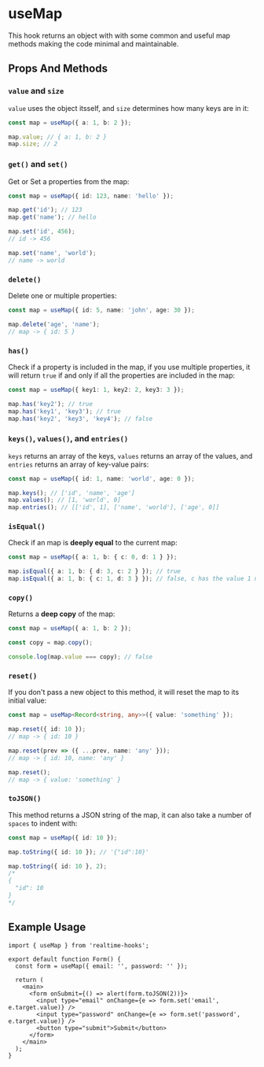 # useMap

This hook returns an object with with some common and useful map methods making the code minimal and maintainable.

## Props And Methods

### `value` and `size`

`value` uses the object itsself, and `size` determines how many keys are in it:

```ts
const map = useMap({ a: 1, b: 2 });

map.value; // { a: 1, b: 2 }
map.size; // 2
```

### `get()` and `set()`

Get or Set a properties from the map:

```ts
const map = useMap({ id: 123, name: 'hello' });

map.get('id'); // 123
map.get('name'); // hello

map.set('id', 456);
// id -> 456

map.set('name', 'world');
// name -> world
```

### `delete()`

Delete one or multiple properties:

```ts
const map = useMap({ id: 5, name: 'john', age: 30 });

map.delete('age', 'name');
// map -> { id: 5 }
```

### `has()`

Check if a property is included in the map, if you use multiple properties, it will return `true` if and only if all the properties are included in the map:

```ts
const map = useMap({ key1: 1, key2: 2, key3: 3 });

map.has('key2'); // true
map.has('key1', 'key3'); // true
map.has('key2', 'key3', 'key4'); // false
```

### `keys()`, `values()`, and `entries()`

`keys` returns an array of the keys, `values` returns an array of the values, and `entries` returns an array of key-value pairs:

```ts
const map = useMap({ id: 1, name: 'world', age: 0 });

map.keys(); // ['id', 'name', 'age']
map.values(); // [1, 'world', 0]
map.entries(); // [['id', 1], ['name', 'world'], ['age', 0]]
```

### `isEqual()`

Check if an map is **deeply equal** to the current map:

```ts
const map = useMap({ a: 1, b: { c: 0, d: 1 } });

map.isEqual({ a: 1, b: { d: 3, c: 2 } }); // true
map.isEqual({ a: 1, b: { c: 1, d: 3 } }); // false, c has the value 1 not 2
```

### `copy()`

Returns a **deep copy** of the map:

```ts
const map = useMap({ a: 1, b: 2 });

const copy = map.copy();

console.log(map.value === copy); // false
```

### `reset()`

If you don't pass a new object to this method, it will reset the map to its initial value:

```ts
const map = useMap<Record<string, any>>({ value: 'something' });

map.reset({ id: 10 });
// map -> { id: 10 }

map.reset(prev => ({ ...prev, name: 'any' }));
// map -> { id: 10, name: 'any' }

map.reset();
// map -> { value: 'something' }
```

### `toJSON()`

This method returns a JSON string of the map, it can also take a number of `spaces` to indent with:

```ts
const map = useMap({ id: 10 });

map.toString({ id: 10 }); // '{"id":10}'

map.toString({ id: 10 }, 2);
/*
{
  "id": 10
}
*/
```

## Example Usage

```tsx
import { useMap } from 'realtime-hooks';

export default function Form() {
  const form = useMap({ email: '', password: '' });

  return (
    <main>
      <form onSubmit={() => alert(form.toJSON(2))}>
        <input type="email" onChange={e => form.set('email', e.target.value)} />
        <input type="password" onChange={e => form.set('password', e.target.value)} />
        <button type="submit">Submit</button>
      </form>
    </main>
  );
}
```
